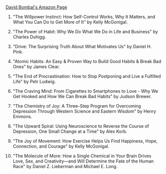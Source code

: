[David Bombal's Amazon Page](https://www.amazon.com/shop/davidbombal/list/H798F4TQN5UM?ref_=aip_sf_list_spv_ofs_mixed_d)

1.  "The Willpower Instinct: How Self-Control Works, Why It Matters, and What You Can Do to Get More of It" by Kelly McGonigal.

3.  "The Power of Habit: Why We Do What We Do in Life and Business" by Charles Duhigg.

5.  "Drive: The Surprising Truth About What Motivates Us" by Daniel H. Pink.

7.  "Atomic Habits: An Easy & Proven Way to Build Good Habits & Break Bad Ones" by James Clear.

9.  "The End of Procrastination: How to Stop Postponing and Live a Fulfilled Life" by Petr Ludwig.

11.  "The Craving Mind: From Cigarettes to Smartphones to Love - Why We Get Hooked and How We Can Break Bad Habits" by Judson Brewer.

13.  "The Chemistry of Joy: A Three-Step Program for Overcoming Depression Through Western Science and Eastern Wisdom" by Henry Emmons.

15.  "The Upward Spiral: Using Neuroscience to Reverse the Course of Depression, One Small Change at a Time" by Alex Korb.

17.  "The Joy of Movement: How Exercise Helps Us Find Happiness, Hope, Connection, and Courage" by Kelly McGonigal.

19.  "The Molecule of More: How a Single Chemical in Your Brain Drives Love, Sex, and Creativity―and Will Determine the Fate of the Human Race" by Daniel Z. Lieberman and Michael E. Long.
